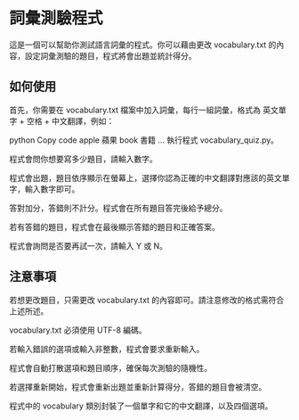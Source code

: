 # 詞彙測驗程式
這是一個可以幫助你測試語言詞彙的程式。你可以藉由更改 vocabulary.txt 的內容，設定詞彙測驗的題目，程式將會出題並統計得分。

## 如何使用
首先，你需要在 vocabulary.txt 檔案中加入詞彙，每行一組詞彙，格式為 英文單字 + 空格 + 中文翻譯，例如：

python
Copy code
apple 蘋果
book 書籍
...
執行程式 vocabulary_quiz.py。

程式會問你想要寫多少題目，請輸入數字。

程式會出題，題目依序顯示在螢幕上，選擇你認為正確的中文翻譯對應該的英文單字，輸入數字即可。

答對加分，答錯則不計分。程式會在所有題目答完後給予總分。

若有答錯的題目，程式會在最後顯示答錯的題目和正確答案。

程式會詢問是否要再試一次，請輸入 Y 或 N。

## 注意事項
若想更改題目，只需更改 vocabulary.txt 的內容即可。請注意修改的格式需符合上述所述。

vocabulary.txt 必須使用 UTF-8 編碼。

若輸入錯誤的選項或輸入非整數，程式會要求重新輸入。

程式會自動打散選項和題目順序，確保每次測驗的隨機性。

若選擇重新開始，程式會重新出題並重新計算得分，答錯的題目會被清空。

程式中的 vocabulary 類別封裝了一個單字和它的中文翻譯，以及四個選項。
